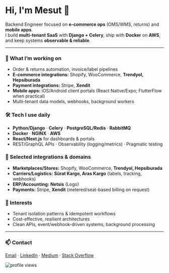 # Hi, I'm Mesut 👋

Backend Engineer focused on **e-commerce ops** (OMS/WMS, returns) and **mobile apps**.  
I build **multi-tenant SaaS** with **Django + Celery**, ship with **Docker** on **AWS**, and keep systems **observable & reliable**.

---

### 🔎 What I’m working on
- Order & returns automation, invoice/label pipelines  
- **E-commerce integrations:** Shopify, WooCommerce, **Trendyol, Hepsiburada**  
- **Payment integrations:** Stripe, **Xendit**  
- **Mobile apps:** iOS/Android client portals (React Native/Expo; FlutterFlow when practical)  
- Multi-tenant data models, webhooks, background workers

### 🛠️ Tech I use daily
- **Python/Django** · **Celery** · **PostgreSQL/Redis** · **RabbitMQ**  
- **Docker** · **NGINX** · **AWS**  
- **React/Next.js** for dashboards & portals  
- REST/GraphQL APIs · Observability (logging/metrics) · Pragmatic testing

### 🔗 Selected integrations & domains
- **Marketplaces/Stores:** Shopify, WooCommerce, **Trendyol, Hepsiburada**  
- **Carriers/Logistics:** **Sürat Kargo, Aras Kargo** (labels, tracking, webhooks)  
- **ERP/Accounting:** **Netsis** (Logo)  
- **Payments:** Stripe, **Xendit** (metered/seat-based billing on request)

### 📌 Interests
- Tenant isolation patterns & idempotent workflows  
- Cost-effective, resilient architectures  
- Clean APIs, event/webhook-driven systems, background processing

---

### 📫 Contact
[Email](mailto:yildirimesutcw@gmail.com) · [LinkedIn](https://www.linkedin.com/in/yildirimesut/) · [Medium](https://medium.com/@yildirimesutcw) · [Stack Overflow](https://stackoverflow.com/users/19485935/mesut-y%C4%B1ld%C4%B1r%C4%B1m)

![profile views](https://komarev.com/ghpvc/?username=yildirimesutx&color=f75c7e)
